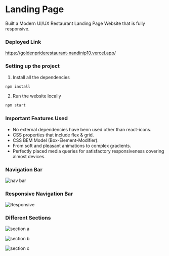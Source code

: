 # Landing Page
Built a Modern UI/UX Restaurant Landing Page Website that is fully responsive.

### Deployed Link
https://goldenpriderestaurant-nandinip10.vercel.app/

### Setting up the project
1. Install all the dependencies
```sh
npm install
```
2. Run the website locally
```sh
npm start
```

### Important Features Used
- No external dependencies have benn used other than react-icons.
- CSS properties that include flex & grid.
- CSS BEM Model (Box-Element-Modifier).
- From soft and pleasant animations to complex gradients.
- Perfectly placed media queries for satisfactory responsiveness covering almost devices.


### Navigation Bar
![nav bar](https://user-images.githubusercontent.com/85482570/216052345-7ecc3756-747c-4a82-b350-ab37687a0a31.png)

### Responsive Navigation Bar
![Responsive](https://user-images.githubusercontent.com/85482570/216052441-e38fb32e-b74c-4fa0-bf1c-6816c4586378.png)


### Different Sections

![section a](https://user-images.githubusercontent.com/85482570/216052486-5fa3f6c2-e3d7-421f-ab38-c63d360b1f29.png)

![section b](https://user-images.githubusercontent.com/85482570/216052722-bab0d47c-fd1e-4881-8ea2-c7038c67dcc1.png)

![section c](https://user-images.githubusercontent.com/85482570/216052496-058bc93f-0d0f-4c54-a8d1-70c67627c0a7.png)
